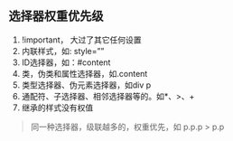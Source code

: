 

## 选择器权重优先级
1. !important， 大过了其它任何设置
2. 内联样式，如: style=””
3. ID选择器，如：#content
4. 类，伪类和属性选择器，如.content
5. 类型选择器、伪元素选择器，如div p
6. 通配符、子选择器、相邻选择器等的。如*、>、+
7. 继承的样式没有权值

> 同一种选择器，级联越多的，权重优先，如 p.p.p > p.p